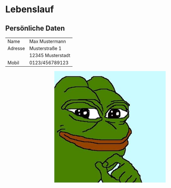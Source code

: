 # Lebenslauf

 ## Persönliche Daten
 <div style="white-space:nowrap;">



   <div id="table" style="display:inline; white-space:nowrap;"> 

 <table>
	<tr>
        <td>Name</td>
	<td>Max Mustermann</td>
    </tr>
    <tr>
	<td>Adresse</td>
        <td>Musterstraße 1</td>
    </tr>
    <tr>
        <td></td>
	<td>12345 Musterstadt</td>
    </tr>
    <tr>
	<td>Mobil</td>
        <td>0123/456789123</td>
    </tr>
</table>
</div>
   <div id="image" style="display:inline;">
<img src="Bild.jpg" alt="Profilbild" ALIGN=RIGHT >
	</div>
</div>
		

